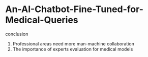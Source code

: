 # An-AI-Chatbot-Fine-Tuned-for-Medical-Queries


conclusion

1. Professional areas need more man-machine collaboration
2. The importance of experts evaluation for medical models

